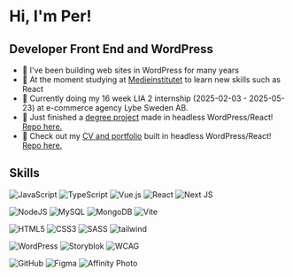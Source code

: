 # Hi, I'm Per!

## Developer Front End and WordPress
- 🌟 I've been building web sites in WordPress for many years
- 🌟 At the moment studying at [Medieinstitutet](https://github.com/Medieinstitutet) to learn new skills such as React
- 🌟 Currently doing my 16 week LIA 2 internship (2025-02-03 - 2025-05-23) at e-commerce agency Lybe Sweden AB.
- 🌟 Just finished a [degree project](https://perrosen63.github.io/matpumpa) made in headless WordPress/React! [Repo here.](https://github.com/PerRosen63/matpumpa)
- 🌟 Check out my [CV and portfolio](https://perrosen63.github.io/portfolio-react) built in headless WordPress/React! [Repo here.](https://github.com/PerRosen63/portfolio-react)

## Skills

![JavaScript](https://img.shields.io/badge/javascript-%23323330.svg?style=for-the-badge&logo=javascript&logoColor=%23F7DF1E) ![TypeScript](https://img.shields.io/badge/typescript-%23007ACC.svg?style=for-the-badge&logo=typescript&logoColor=white) ![Vue.js](https://img.shields.io/badge/vuejs-%2335495e.svg?style=for-the-badge&logo=vuedotjs&logoColor=%234FC08D) ![React](https://img.shields.io/badge/react-%2320232a.svg?style=for-the-badge&logo=react&logoColor=%2361DAFB) ![Next JS](https://img.shields.io/badge/Next-black?style=for-the-badge&logo=next.js&logoColor=white)

![NodeJS](https://img.shields.io/badge/node.js-6DA55F?style=for-the-badge&logo=node.js&logoColor=white) ![MySQL](https://img.shields.io/badge/mysql-4479A1.svg?style=for-the-badge&logo=mysql&logoColor=white) ![MongoDB](https://img.shields.io/badge/MongoDB-%234ea94b.svg?style=for-the-badge&logo=mongodb&logoColor=white) ![Vite](https://img.shields.io/badge/vite-%23646CFF.svg?style=for-the-badge&logo=vite&logoColor=white)

![HTML5](https://img.shields.io/badge/html5-%23E34F26.svg?style=for-the-badge&logo=html5&logoColor=white) ![CSS3](https://img.shields.io/badge/css3-%231572B6.svg?style=for-the-badge&logo=css3&logoColor=white) ![SASS](https://img.shields.io/badge/SASS-hotpink.svg?style=for-the-badge&logo=SASS&logoColor=white) ![tailwind](https://img.shields.io/badge/Tailwind_CSS-grey?style=for-the-badge&logo=tailwind-css&logoColor=38B2AC)

![WordPress](https://img.shields.io/badge/WordPress-%23117AC9.svg?style=for-the-badge&logo=WordPress&logoColor=white) ![Storyblok](https://img.shields.io/badge/Storyblok-09B3AF?logo=storyblok&logoColor=fff&style=flat) ![WCAG](https://img.shields.io/badge/WCAG-%23015A69.svg?style=for-the-badge&logo=WCAG&logoColor=white)

![GitHub](https://img.shields.io/badge/github-%23121011.svg?style=for-the-badge&logo=github&logoColor=white) ![Figma](https://img.shields.io/badge/figma-%23F24E1E.svg?style=for-the-badge&logo=figma&logoColor=white) ![Affinity Photo](https://img.shields.io/badge/affinityphoto-%237E4DD2.svg?style=for-the-badge&logo=affinity-photo&logoColor=white)


<!---
PerRosen63/PerRosen63 is a ✨ special ✨ repository because its `README.md` (this file) appears on your GitHub profile.
You can click the Preview link to take a look at your changes.
--->
